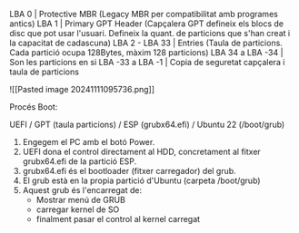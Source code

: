 LBA 0 | Protective MBR (Legacy MBR per compatibilitat amb programes antics)
LBA 1 | Primary GPT Header (Capçalera GPT defineix els blocs de disc que pot usar l'usuari. Defineix la quant. de particions que s'han creat i la capacitat de cadascuna)
LBA 2 - LBA 33 | Entries (Taula de particions. Cada partició ocupa 128Bytes, màxim 128 particions)
LBA 34 a LBA -34 | Son les particions en si
LBA -33  a LBA -1 | Copia de seguretat capçalera i taula de particions


![[Pasted image 20241111095736.png]]

Procés Boot:

UEFI / GPT (taula particions) / ESP (grubx64.efi) / Ubuntu 22 (/boot/grub)

1. Engegem el PC amb el botó Power.
2. UEFI dona el control directament al HDD, concretament al fitxer grubx64.efi de la partició ESP.
3. grubx64.efi és el bootloader (fitxer carregador) del grub.
4. El grub està en la propia partició d'Ubuntu (carpeta /boot/grub)
5. Aquest grub és l'encarregat de:
   - Mostrar menú de GRUB
   - carregar kernel de SO
   - finalment pasar el control al kernel carregat